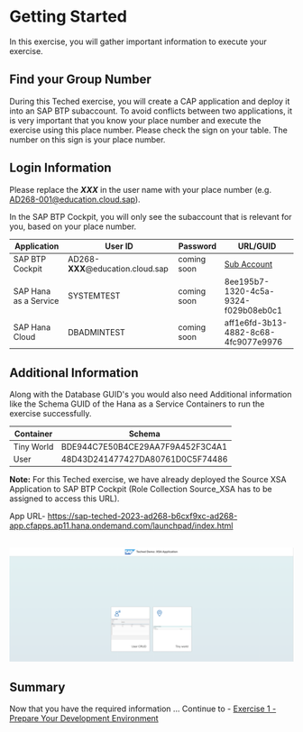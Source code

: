 # Getting Started

In this exercise, you will gather important information to execute your exercise.

## Find your Group Number

During this Teched exercise, you will create a CAP application and deploy it into an SAP BTP subaccount.
To avoid conflicts between two applications, it is very important that you know your place number and execute the exercise using this place number.
Please check the sign on your table. The number on this sign is your place number. 

## Login Information

Please replace the _**XXX**_ in the user name with your place number (e.g. AD268-001@education.cloud.sap).

In the SAP BTP Cockpit, you will only see the subaccount that is relevant for you, based on your place number.

| Application | User ID | Password | URL/GUID |
|---|---|---|---|
| SAP BTP Cockpit | AD268-**XXX**@education.cloud.sap | coming soon | [Sub Account](https://emea.cockpit.btp.cloud.sap/cockpit/#/globalaccount/e2a835b0-3011-4c79-818a-d7767c4627cd) |
| SAP Hana as a Service | SYSTEMTEST | coming soon | 8ee195b7-1320-4c5a-9324-f029b08eb0c1 |
| SAP Hana Cloud | DBADMINTEST | coming soon | aff1e6fd-3b13-4882-8c68-4fc9077e9976 |


## Additional Information

Along with the Database GUID's you would also need Additional information like the Schema GUID of the Hana as a Service Containers to run the exercise successfully.

| Container | Schema |
|---|---|
| Tiny World | BDE944C7E50B4CE29AA7F9A452F3C4A1 |
| User | 48D43D241477427DA80761D0C5F74486 |

**Note:**
For this Teched exercise, we have already deployed the Source XSA Application to SAP BTP Cockpit (Role Collection Source_XSA has to be assigned to access this URL).

App URL- https://sap-teched-2023-ad268-b6cxf9xc-ad268-app.cfapps.ap11.hana.ondemand.com/launchpad/index.html

<br>![](/exercises/ex0/images/Source.png)


## Summary

Now that you have the required information ... 
Continue to - [Exercise 1 - Prepare Your Development Environment](../ex1/README.md)
